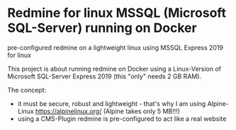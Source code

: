 # Redmine for linux MSSQL (Microsoft SQL-Server) running on Docker 
pre-configured redmine on a lightweight linux using MSSQL Express 2019 for linux

This project is about running redmine on Docker using a Linux-Version of Microsoft SQL-Server Express 2019 (this "only" needs 2 GB RAM).

The concept:
- it must be secure, robust and lightweight - that's why I am using Alpine-Linux https://alpinelinux.org/ (Alpine takes only 5 MB!!!)
- using a CMS-Plugin redmine is pre-configured to act like a real website
